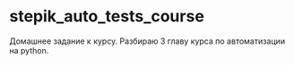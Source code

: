 # stepik_auto_tests_course
Домашнее задание к курсу. Разбираю 3 главу курса по автоматизации на python.
